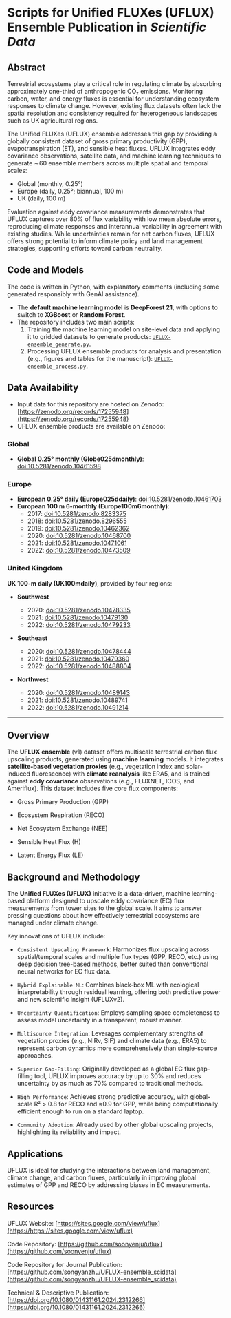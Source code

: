 # Scripts for Unified FLUXes (UFLUX) Ensemble Publication in *Scientific Data*

## Abstract
Terrestrial ecosystems play a critical role in regulating climate by absorbing approximately one-third of anthropogenic CO₂ emissions. Monitoring carbon, water, and energy fluxes is essential for understanding ecosystem responses to climate change. However, existing flux datasets often lack the spatial resolution and consistency required for heterogeneous landscapes such as UK agricultural regions.  

The Unified FLUXes (UFLUX) ensemble addresses this gap by providing a globally consistent dataset of gross primary productivity (GPP), evapotranspiration (ET), and sensible heat fluxes. UFLUX integrates eddy covariance observations, satellite data, and machine learning techniques to generate ∼60 ensemble members across multiple spatial and temporal scales:  
- Global (monthly, 0.25°)  
- Europe (daily, 0.25°; biannual, 100 m)  
- UK (daily, 100 m)  

Evaluation against eddy covariance measurements demonstrates that UFLUX captures over 80% of flux variability with low mean absolute errors, reproducing climate responses and interannual variability in agreement with existing studies. While uncertainties remain for net carbon fluxes, UFLUX offers strong potential to inform climate policy and land management strategies, supporting efforts toward carbon neutrality.  

## Code and Models
The code is written in Python, with explanatory comments (including some generated responsibly with GenAI assistance).  

- The **default machine learning model** is **DeepForest 21**, with options to switch to **XGBoost** or **Random Forest**.  
- The repository includes two main scripts:  
  1. Training the machine learning model on site-level data and applying it to gridded datasets to generate products: [`UFLUX-ensemble_generate.py`](https://github.com/songyanzhu/UFLUX-ensemble_scidata/blob/main/UFLUX-ensemble_generate.py).  
  2. Processing UFLUX ensemble products for analysis and presentation (e.g., figures and tables for the manuscript): [`UFLUX-ensemble_process.py`](https://github.com/songyanzhu/UFLUX-ensemble_scidata/blob/main/UFLUX-ensemble_process.py).

## Data Availability
- Input data for this repository are hosted on Zenodo: [https://zenodo.org/records/17255948](https://zenodo.org/records/17255948)  
- UFLUX ensemble products are available on Zenodo:  

### Global
- **Global 0.25° monthly (Globe025dmonthly)**: [doi:10.5281/zenodo.10461598](https://doi.org/10.5281/zenodo.10461598)  

### Europe
- **European 0.25° daily (Europe025ddaily)**: [doi:10.5281/zenodo.10461703](https://doi.org/10.5281/zenodo.10461703)  
- **European 100 m 6-monthly (Europe100m6monthly)**:  
  - 2017: [doi:10.5281/zenodo.8283375](https://doi.org/10.5281/zenodo.8283375)  
  - 2018: [doi:10.5281/zenodo.8296555](https://doi.org/10.5281/zenodo.8296555)  
  - 2019: [doi:10.5281/zenodo.10462362](https://doi.org/10.5281/zenodo.10462362)  
  - 2020: [doi:10.5281/zenodo.10468700](https://doi.org/10.5281/zenodo.10468700)  
  - 2021: [doi:10.5281/zenodo.10471061](https://doi.org/10.5281/zenodo.10471061)  
  - 2022: [doi:10.5281/zenodo.10473509](https://doi.org/10.5281/zenodo.10473509)  

### United Kingdom
**UK 100-m daily (UK100mdaily)**, provided by four regions:  

- **Southwest**  
  - 2020: [doi:10.5281/zenodo.10478335](https://doi.org/10.5281/zenodo.10478335)  
  - 2021: [doi:10.5281/zenodo.10479130](https://doi.org/10.5281/zenodo.10479130)  
  - 2022: [doi:10.5281/zenodo.10479233](https://doi.org/10.5281/zenodo.10479233)  

- **Southeast**  
  - 2020: [doi:10.5281/zenodo.10478444](https://doi.org/10.5281/zenodo.10478444)  
  - 2021: [doi:10.5281/zenodo.10479360](https://doi.org/10.5281/zenodo.10479360)  
  - 2022: [doi:10.5281/zenodo.10488804](https://doi.org/10.5281/zenodo.10488804)  

- **Northwest**  
  - 2020: [doi:10.5281/zenodo.10489143](https://doi.org/10.5281/zenodo.10489143)  
  - 2021: [doi:10.5281/zenodo.10489741](https://doi.org/10.5281/zenodo.10489741)  
  - 2022: [doi:10.5281/zenodo.10491214](h)


-----

## Overview

The **UFLUX ensemble** (v1) dataset offers multiscale terrestrial carbon flux upscaling products, generated using **machine learning** models. It integrates **satellite-based vegetation proxies** (e.g., vegetation index and solar-induced fluorescence) with **climate reanalysis** like ERA5, and is trained against **eddy covariance** observations (e.g., FLUXNET, ICOS, and Ameriflux). This dataset includes five core flux components:

- Gross Primary Production (GPP)

- Ecosystem Respiration (RECO)

- Net Ecosystem Exchange (NEE)

- Sensible Heat Flux (H)

- Latent Energy Flux (LE)

## Background and Methodology
The **Unified FLUXes (UFLUX)** initiative is a data-driven, machine learning-based platform designed to upscale eddy covariance (EC) flux measurements from tower sites to the global scale. It aims to answer pressing questions about how effectively terrestrial ecosystems are managed under climate change.

Key innovations of UFLUX include:

- `Consistent Upscaling Framework`: Harmonizes flux upscaling across spatial/temporal scales and multiple flux types (GPP, RECO, etc.) using deep decision tree-based methods, better suited than conventional neural networks for EC flux data.

- `Hybrid Explainable ML`: Combines black-box ML with ecological interpretability through residual learning, offering both predictive power and new scientific insight (UFLUXv2).

- `Uncertainty Quantification`: Employs sampling space completeness to assess model uncertainty in a transparent, robust manner.

- `Multisource Integration`: Leverages complementary strengths of vegetation proxies (e.g., NIRv, SIF) and climate data (e.g., ERA5) to represent carbon dynamics more comprehensively than single-source approaches.

- `Superior Gap-Filling`: Originally developed as a global EC flux gap-filling tool, UFLUX improves accuracy by up to 30% and reduces uncertainty by as much as 70% compared to traditional methods.

- `High Performance`: Achieves strong predictive accuracy, with global-scale R² > 0.8 for RECO and ≈0.9 for GPP, while being computationally efficient enough to run on a standard laptop.

- `Community Adoption`: Already used by other global upscaling projects, highlighting its reliability and impact.

## Applications
UFLUX is ideal for studying the interactions between land management, climate change, and carbon fluxes, particularly in improving global estimates of GPP and RECO by addressing biases in EC measurements.

## Resources

UFLUX Website: [https://sites.google.com/view/uflux](https://https://sites.google.com/view/uflux)

Code Repository: [https://github.com/soonyenju/uflux](https://github.com/soonyenju/uflux)

Code Repository for Journal Publication: [https://github.com/songyanzhu/UFLUX-ensemble_scidata](https://github.com/songyanzhu/UFLUX-ensemble_scidata)

Technical & Descriptive Publication: [https://doi.org/10.1080/01431161.2024.2312266](https://doi.org/10.1080/01431161.2024.2312266)



